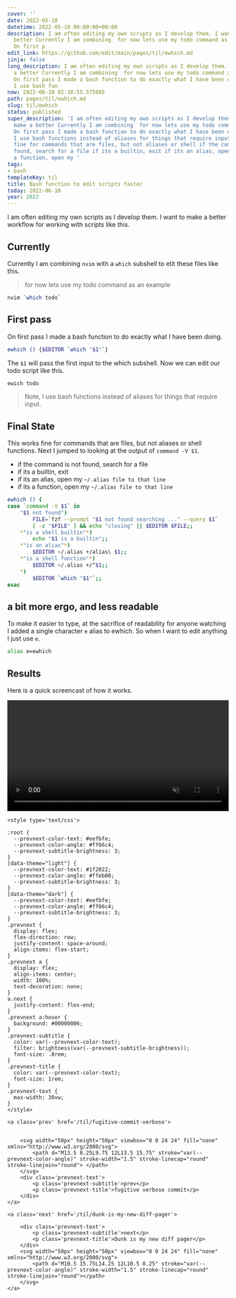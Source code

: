 ```yaml
---
cover: ''
date: 2022-05-10
datetime: 2022-05-10 00:00:00+00:00
description: I am often editing my own scripts as I develop them. I want to make a
  better Currently I am combining  for now lets use my todo command as an example
  On first p
edit_link: https://github.com/edit/main/pages/til/ewhich.md
jinja: false
long_description: I am often editing my own scripts as I develop them. I want to make
  a better Currently I am combining  for now lets use my todo command as an example
  On first pass I made a bash function to do exactly what I have been doing. The  Note,
  I use bash fun
now: 2022-06-10 02:38:55.575085
path: pages/til/ewhich.md
slug: til/ewhich
status: published
super_description: 'I am often editing my own scripts as I develop them. I want to
  make a better Currently I am combining  for now lets use my todo command as an example
  On first pass I made a bash function to do exactly what I have been doing. The  Note,
  I use bash functions instead of aliases for things that require input. This works
  fine for commands that are files, but not aliases or shell if the command is not
  found, search for a file if its a builtin, exit if its an alias, open my  if its
  a function, open my '
tags:
- bash
templateKey: til
title: Bash function to edit scripts faster
today: 2022-06-10
year: 2022
---
```


I am often editing my own scripts as I develop them. I want to make a better
workflow for working with scripts like this.

## Currently

Currently I am combining `nvim` with a `which` subshell to etit these files
like this.

> for now lets use my todo command as an example

``` bash
nvim `which todo`
```

## First pass

On first pass I made a bash function to do exactly what I have been doing.

```bash
ewhich () {$EDITOR `which "$1"`}
```

The `$1` will pass the first input to the which subshell.  Now we can edit our todo script like this.

```bash
ewich todo
```

>  Note, I use bash functions instead of aliases for things that require input.

## Final State

This works fine for commands that are files, but not aliases or shell
functions.  Next I jumped to looking at the output of `command -V $1`.

* if the command is not found, search for a file
* if its a builtin, exit
* if its an alias, open my `~/.alias file to that line`
* if its a function, open my `~/.alias file to that line`

``` bash
ewhich () {
case `command -V $1` in
    "$1 not found")
        FILE=`fzf --prompt "$1 not found searching ..." --query $1`
        [ -z "$FILE" ] && echo "closing" || $EDITOR $FILE;;
    *"is a shell builtin"*)
        echo "$1 is a builtin";;
    *"is an alias"*)
        $EDITOR ~/.alias +/alias\ $1;;
    *"is a shell function"*)
        $EDITOR ~/.alias +/^$1;;
    *)
        $EDITOR `which "$1"`;;
esac
```

## a bit more ergo, and less readable

To make it easier to type, at the sacrifice of readability for anyone watching
I added a single character `e` alias to ewhich.  So when I want to edit
anything I just use `e`.

```bash
alias e=ewhich
```

## Results

Here is a quick screencast of how it works.

<video autoplay="" controls="" loop="true" muted="" playsinline="" width="100%">
     <source src="https://images.waylonwalker.com/ewhich.webm" type="video/webm">
     Sorry, your browser doesn't support embedded videos.
</video>
<div class='prevnext'>

    <style type='text/css'>

    :root {
      --prevnext-color-text: #eefbfe;
      --prevnext-color-angle: #ff66c4;
      --prevnext-subtitle-brightness: 3;
    }
    [data-theme="light"] {
      --prevnext-color-text: #1f2022;
      --prevnext-color-angle: #ffeb00;
      --prevnext-subtitle-brightness: 3;
    }
    [data-theme="dark"] {
      --prevnext-color-text: #eefbfe;
      --prevnext-color-angle: #ff66c4;
      --prevnext-subtitle-brightness: 3;
    }
    .prevnext {
      display: flex;
      flex-direction: row;
      justify-content: space-around;
      align-items: flex-start;
    }
    .prevnext a {
      display: flex;
      align-items: center;
      width: 100%;
      text-decoration: none;
    }
    a.next {
      justify-content: flex-end;
    }
    .prevnext a:hover {
      background: #00000006;
    }
    .prevnext-subtitle {
      color: var(--prevnext-color-text);
      filter: brightness(var(--prevnext-subtitle-brightness));
      font-size: .8rem;
    }
    .prevnext-title {
      color: var(--prevnext-color-text);
      font-size: 1rem;
    }
    .prevnext-text {
      max-width: 30vw;
    }
    </style>
    
    <a class='prev' href='/til/fugitive-commit-verbose'>
    

        <svg width="50px" height="50px" viewbox="0 0 24 24" fill="none" xmlns="http://www.w3.org/2000/svg">
            <path d="M13.5 8.25L9.75 12L13.5 15.75" stroke="var(--prevnext-color-angle)" stroke-width="1.5" stroke-linecap="round" stroke-linejoin="round"> </path>
        </svg>
        <div class='prevnext-text'>
            <p class='prevnext-subtitle'>prev</p>
            <p class='prevnext-title'>fugitive verbose commit</p>
        </div>
    </a>
    
    <a class='next' href='/til/dunk-is-my-new-diff-pager'>
    
        <div class='prevnext-text'>
            <p class='prevnext-subtitle'>next</p>
            <p class='prevnext-title'>Dunk is my new diff pager</p>
        </div>
        <svg width="50px" height="50px" viewbox="0 0 24 24" fill="none" xmlns="http://www.w3.org/2000/svg">
            <path d="M10.5 15.75L14.25 12L10.5 8.25" stroke="var(--prevnext-color-angle)" stroke-width="1.5" stroke-linecap="round" stroke-linejoin="round"></path>
        </svg>
    </a>
  </div>